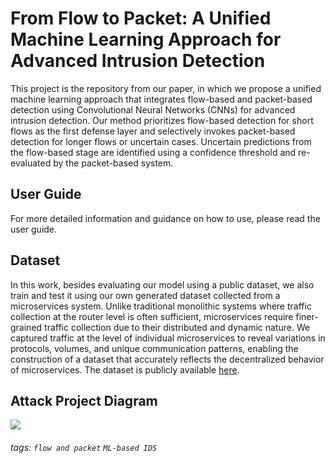 From Flow to Packet: A Unified Machine Learning Approach for Advanced Intrusion Detection
===
This project is the repository from our paper, in which we propose a unified machine learning approach that integrates flow-based and packet-based detection using Convolutional Neural Networks (CNNs) for advanced intrusion detection. Our method prioritizes flow-based detection for short flows as the first defense layer and selectively invokes packet-based detection for longer flows or uncertain cases. Uncertain predictions from the flow-based stage are identified using a confidence threshold and re-evaluated by the packet-based system.

## User Guide
For more detailed information and guidance on how to use, please read the user guide.

## Dataset
In this work, besides evaluating our model using a public dataset, we also train and test it using our own generated dataset collected from a microservices system. Unlike traditional monolithic systems where traffic collection at the router level is often sufficient, microservices require finer-grained traffic collection due to their distributed and dynamic nature. We captured traffic at the level of individual microservices to reveal variations in protocols, volumes, and unique communication patterns, enabling the construction of a dataset that accurately reflects the decentralized behavior of microservices. The dataset is publicly available [here]([https://shorturl.at/gmLTV](https://drive.google.com/drive/folders/1TU-hJmhac2oTjcB2IYI2rReBRMgGatSf?usp=sharing)).

## Attack Project Diagram

![](https://i.imgur.com/5D4JVtD.jpg)

###### tags: `flow and packet` `ML-based IDS`
